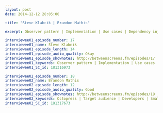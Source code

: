 ```yaml
---
layout: post
date: 2014-12-12 20:05:00

title: "Steve Klabnik | Brandon Mathis"

excerpt: Observer pattern | Implementation | Use cases | Dependency injection | Naming | Advantages & downsides | Two way bindings || Octopress | Target audience | Developers | Small & big projects | Limitations

interviewee01_episode_number: 17
interviewee01_name: Steve Klabnik
interviewee01_episode_length: 14
interviewee01_episode_audio_quality: Okay
interviewee01_episode_shownotes: http://betweenscreens.fm/episodes/17
interviewee01_keywords: Observer pattern | Implementation | Use cases | Dependency injection | Naming | Advantages & downsides | Two way bindings
interviewee01_SC_id: 181316973

interviewee02_episode_number: 18
interviewee02_name: Brandon Mathis
interviewee02_episode_length: 12
interviewee02_episode_audio_quality: Good
interviewee02_episode_shownotes: http://betweenscreens.fm/episodes/18
interviewee02_keywords: Octopress | Target audience | Developers | Small & big projects | Limitations
interviewee02_SC_id: 181317673
---
```

